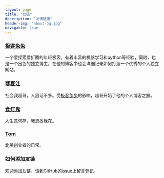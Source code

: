 ```yaml
---
layout: page
title: "友链"
description: "友情链接"
header-img: "about-bg.jpg"
navigable: true
---
```



### [极客兔兔](https://geektutu.com/)

一个爱探索爱折腾的年轻极客。有着丰富的机器学习和python等经验，同时，也是一个出色的独立博主，在他的博客中也会详细记录如何打造一个优秀的个人独立网站。

### [寒夏汢](https://hanxiatu.com/)

社会我超哥，人狠话不多。受[极客兔兔](https://geektutu.com/)的影响，超哥开始了他的个人博客之旅。

### [食灯鬼](https://shidenggui.com/)

人生意何存，我思故我在。

### [Tom](https://ie9.org/)

北美创业者的日常。

### 如何添加友链

欢迎添加友链，请到GitHub的[issue](https://github.com/hutusi/hutusi.github.com/issues/4)上留言登记。
